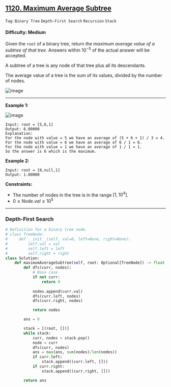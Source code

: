 ## [1120. Maximum Average Subtree](https://leetcode.com/problems/maximum-average-subtree)

```Tag```: ```Binary Tree``` ```Depth-First Search``` ```Recursion``` ```Stack```

#### Difficulty: Medium

Given the ```root``` of a binary tree, return _the maximum average value of a subtree of that tree_. Answers within $10^{-5}$ of the actual answer will be accepted.

A subtree of a tree is any node of that tree plus all its descendants.

The average value of a tree is the sum of its values, divided by the number of nodes.

![image](https://github.com/quananhle/Python/assets/35042430/3fcbb0c6-3642-4f67-939e-62a626594f95)

---

__Example 1:__

![image](https://assets.leetcode.com/uploads/2019/04/09/1308_example_1.png)
```
Input: root = [5,6,1]
Output: 6.00000
Explanation: 
For the node with value = 5 we have an average of (5 + 6 + 1) / 3 = 4.
For the node with value = 6 we have an average of 6 / 1 = 6.
For the node with value = 1 we have an average of 1 / 1 = 1.
So the answer is 6 which is the maximum.
```

__Example 2:__
```
Input: root = [0,null,1]
Output: 1.00000
```

__Constraints:__

- The number of nodes in the tree is in the range $[1, 10^4]$.
- $0 \le Node.val \le 10^5$

---

### Depth-First Search

```Python
# Definition for a binary tree node.
# class TreeNode:
#     def __init__(self, val=0, left=None, right=None):
#         self.val = val
#         self.left = left
#         self.right = right
class Solution:
    def maximumAverageSubtree(self, root: Optional[TreeNode]) -> float:
        def dfs(curr, nodes):
            # Base case
            if not curr:
                return 0
            
            nodes.append(curr.val)
            dfs(curr.left, nodes)
            dfs(curr.right, nodes)

            return nodes

        ans = 0

        stack = [(root, [])]
        while stack:
            curr, nodes = stack.pop()
            node = curr
            dfs(curr, nodes)
            ans = max(ans, sum(nodes)/len(nodes))
            if curr.left:
                stack.append((curr.left, []))
            if curr.right:
                stack.append((curr.right, []))

        return ans
```
